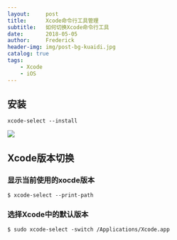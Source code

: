 ```yaml
---
layout:     post
title:      Xcode命令行工具管理
subtitle:   如何切换Xcode命令行工具
date:       2018-05-05
author:     Frederick
header-img: img/post-bg-kuaidi.jpg
catalog: true
tags:
    - Xcode
    - iOS
---
```


## 安装

	xcode-select --install

![](https://upload-images.jianshu.io/upload_images/545662-f9031dfcce085f8f.png?imageMogr2/auto-orient/strip%7CimageView2/2/w/459)

## Xcode版本切换

### 显示当前使用的xocde版本

	$ xcode-select --print-path
	
### 选择Xcode中的默认版本

	$ sudo xcode-select -switch /Applications/Xcode.app